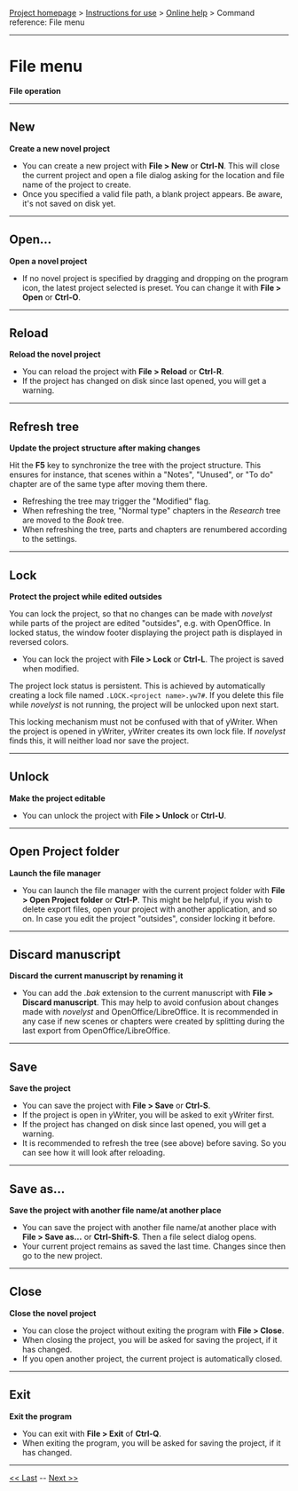 [Project homepage](../index) > [Instructions for use](../usage) > [Online help](help) > Command reference: File menu

--- 

# File menu 

**File operation**

--- 

## New 

**Create a new novel project**

- You can create a new project with **File > New** or **Ctrl-N**. This will close the current project
  and open a file dialog asking for the location and file name of the project to create.
- Once you specified a valid file path, a blank project appears. Be aware, it's not saved on disk yet.

--- 

## Open... 

**Open a novel project**

- If no novel project is specified by dragging and dropping on the program icon,
  the latest project selected is preset. You can change it with **File > Open** or **Ctrl-O**.

--- 

## Reload

**Reload the novel project**

- You can reload the project with **File > Reload** or **Ctrl-R**.
- If the project has changed on disk since last opened, you will get a warning.

--- 

## Refresh tree

**Update the project structure after making changes**

Hit the **F5** key to synchronize the tree with the project structure. This ensures for instance, 
that scenes within a "Notes", "Unused", or "To do" chapter are of the same type after moving them there.
- Refreshing the tree may trigger the "Modified" flag.
- When refreshing the tree, "Normal type" chapters in the *Research* tree are moved to the *Book* tree.
- When refreshing the tree, parts and chapters are renumbered according to the settings. 

--- 

## Lock 

**Protect the project while edited outsides**

You can lock the project, so that no changes can be made with *novelyst* while parts of the project are
edited "outsides", e.g. with OpenOffice. In locked status, the window footer displaying the project path
is displayed in reversed colors. 
 
- You can lock the project with **File > Lock** or **Ctrl-L**. The project is saved when modified.

The project lock status is persistent. This is achieved by automatically creating a lock file 
named `.LOCK.<project name>.yw7#`. If you delete this file while *novelyst* is not running, the project 
will be unlocked upon next start.  

This locking mechanism must not be confused with that of yWriter. When the project is opened in yWriter, 
yWriter creates its own lock file. If *novelyst* finds this, it will neither load nor save the project. 

--- 

## Unlock

**Make the project editable**

- You can unlock the project with **File > Unlock** or **Ctrl-U**. 

--- 

## Open Project folder

**Launch the file manager**

- You can launch the file manager with the current project folder with **File > Open Project folder** or **Ctrl-P**. 
This might be helpful, if you wish to delete export files, open your project with another application, and so on. 
In case you edit the project "outsides", consider locking it before.

---

## Discard manuscript

**Discard the current manuscript by renaming it**

- You can add the *.bak* extension to the current manuscript with **File > Discard manuscript**. 
This may help to avoid confusion about changes made with *novelyst* and OpenOffice/LibreOffice. 
It is recommended in any case if new scenes or chapters were created by splitting during the 
last export from OpenOffice/LibreOffice. 

--- 

## Save

**Save the project**

- You can save the project with **File > Save** or **Ctrl-S**.
- If the project is open in yWriter, you will be asked to exit yWriter first.
- If the project has changed on disk since last opened, you will get a warning.
- It is recommended to refresh the tree (see above) before saving. So you can see how 
  it will look after reloading. 

--- 

## Save as...

**Save the project with another file name/at another place**

- You can save the project with another file name/at another place with **File > Save as...** or **Ctrl-Shift-S**. Then a file select dialog opens.
- Your current project remains as saved the last time. Changes since then go to the new project.

--- 

## Close

**Close the novel project**

- You can close the project without exiting the program with **File > Close**.
- When closing the project, you will be asked for saving the project, if it has changed.
- If you open another project, the current project is automatically closed.

--- 

## Exit

**Exit the program**

- You can exit with **File > Exit** of **Ctrl-Q**.
- When exiting the program, you will be asked for saving the project, if it has changed.

--- 

[<< Last](tree_context_menu) -- [Next >>](view_menu)